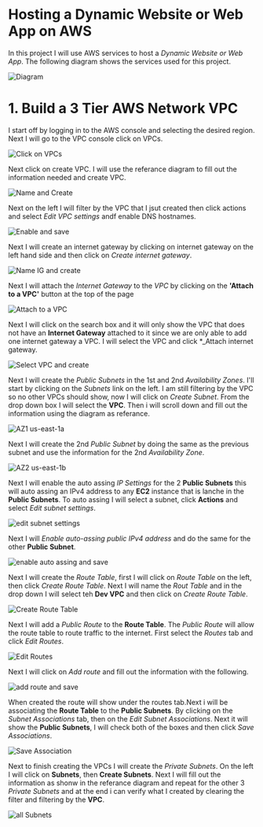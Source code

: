 # Hosting a Dynamic Website or Web App on AWS

In this project I will use AWS services to host a *_Dynamic Website or Web App_*. The following diagram shows the services used for this project.

![Diagram]()

# 1. Build a 3 Tier AWS Network VPC

I start off by logging in to the AWS console and selecting the desired region. Next I will go to the VPC console click on VPCs.

![Click on VPCs]()

Next click on create VPC. I will use the referance diagram to fill out the information needed and create VPC. 

![Name and Create]()

Next on the left I will filter by the VPC that I jsut created then click actions and select *_Edit VPC settings_* andf enable DNS hostnames.

![Enable and save]()


Next I will create an internet gateway by clicking on internet gateway on the left hand side and then click on *_Create internet gateway_*. 

![Name IG and create]()

Next I will attach the *_Internet Gateway_* to the *_VPC_* by clicking on the __'Attach to a VPC'__ button at the top of the page 

![Attach to a VPC]()

Next I will click on the search box and it will only show the VPC that does not have an __Internet Gateway__ attached to it since we are only able to add one internet gateway a VPC. I will select the VPC and click *_Attach internet gateway.   

![Select VPC and create]()


Next I will create the *_Public Subnets_* in the 1st and 2nd *_Availability Zones_*. I'll start by clicking on the *_Subnets_* link on the left. I am still filtering by the VPC so no other VPCs should show, now I will click on *_Create Subnet_*. From the drop down box I will select the __VPC__. Then i will scroll down and fill out the information using the diagram as referance. 

![AZ1 us-east-1a]()

Next I will create the 2nd *_Public Subnet_*  by doing the same as the previous subnet and use the information for the 2nd *_Availability Zone_*. 

![AZ2 us-east-1b]()


Next I will enable the auto assing *_IP Settings_* for the 2 __Public Subnets__ this will auto assing an IPv4 address to any __EC2__ instance that is lanche in the __Public Subnets__. To auto assing I will select a subnet, click __Actions__ and select *_Edit subnet settings_*.

![edit subnet settings]()

Next I will *_Enable auto-assing public IPv4 address_* and do the same for the other __Public Subnet__.

![enable auto assing and save]()
 

Next I will create the *_Route Table_*, first I will click on *_Route Table_* on the left, then click *_Create Route Table_*. Next I will name the *_Rout Table_* and in the drop down I will select teh __Dev VPC__ and then click on *_Create Route Table_*.

![Create Route Table]()

Next I will add a *_Public Route_* to the __Route Table__. The *_Public Route_* will allow the route table to route traffic to the internet. First select the *_Routes_* tab and click *_Edit Routes_*.

![Edit Routes]()

Next I will click on *_Add route_* and fill out the information with the following.

![add route and save]()

When created the route will show under the routes tab.Next i will be associating the __Route Table__ to the __Public Subnets__. By clicking on the *_Subnet Associations_* tab, then on the *_Edit Subnet Associations_*. Next it will show the __Public Subnets__, I will check both of the boxes and then click *_Save Associations_*.

![Save Association]()

Next to finish creating the VPCs I will create the *_Private Subnets_*. On the left I will click on __Subnets__, then __Create Subnets__. Next I will fill out the information as shonw in the referance diagram and repeat for the other 3 *_Private Subnets_* and at the end i can verify what I created by clearing the filter and filtering by the __VPC__.

![all Subnets]()

